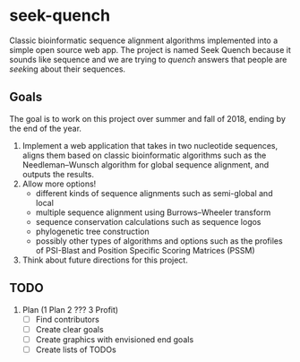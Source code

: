 # seek-quench
Classic bioinformatic sequence alignment algorithms implemented into a simple open source web app. The project is named Seek Quench because it sounds like sequence and we are trying to *quench* answers that people are *seek*ing about their sequences.

## Goals
The goal is to work on this project over summer and fall of 2018, ending by the end of the year.
1. Implement a web application that takes in two nucleotide sequences, aligns them based on classic bioinformatic algorithms such as the Needleman–Wunsch algorithm for global sequence alignment, and outputs the results.
2. Allow more options!
	* different kinds of sequence alignments such as semi-global and local
	* multiple sequence alignment using Burrows–Wheeler transform
	* sequence conservation calculations such as sequence logos
	* phylogenetic tree construction
	* possibly other types of algorithms and options such as the profiles of PSI-Blast and Position Specific Scoring Matrices (PSSM)
3. Think about future directions for this project.

## TODO
1. Plan (1 Plan 2 ??? 3 Profit)
	- [ ] Find contributors
	- [ ] Create clear goals
	- [ ] Create graphics with envisioned end goals
	- [ ] Create lists of TODOs
